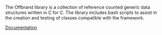 
The Offbrand library is a collection of reference counted generic data 
structures written in C for C. The library includes bash scripts to assist in
the creation and testing of classes compatible with the framework.

[Documentation](https://theck01.github.io/offbrand_lib/index.html)
